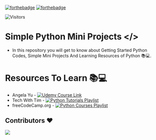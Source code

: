 [![forthebadge](https://forthebadge.com/images/badges/made-with-python.svg)](https://forthebadge.com)
[![forthebadge](https://forthebadge.com/images/badges/built-by-developers.svg)](https://forthebadge.com)

![Visitors](https://api.visitorbadge.io/api/visitors?path=https%3A%2F%2Fgithub.com%2FSuhas-Raut%2FPython-Codes&label=Visitors&labelColor=%2300c0a3&countColor=%23263759)


# Simple Python Mini Projects </>
- In this repository you will get to know about Getting Started Python Codes, Simple Mini Projects And Learning Resources of Python 📚💻.


# Resources To Learn 📚💻

- Angela Yu - [![Udemy Course Link](https://img.shields.io/badge/Udemy-Course-%2343464B?style=flat-square&logo=udemy&logoColor=white&labelColor=BB29BB)](https://www.udemy.com/course/100-days-of-code/)
- Tech With Tim - [![Python Tutorials Playlist](https://img.shields.io/badge/YouTube-Python%20Tutorials%20Playlist-%2343464B?style=flat-square&logo=YouTube&logoColor=white&labelColor=CD001A)](https://youtube.com/playlist?list=PLzMcBGfZo4-mFu00qxl0a67RhjjZj3jXm)
- freeCodeCamp.org - [![Python Courses Playlist](https://img.shields.io/badge/YouTube-Python%20Courses%20Playlist-%2343464B?style=flat-square&logo=YouTube&logoColor=white&labelColor=CD001A)](https://youtube.com/playlist?list=PLWKjhJtqVAbnqBxcdjVGgT3uVR10bzTEB)










## Contributors ❤️
<a href = "https://github.com/Suhas-Raut/Python-Codes/graphs/contributors">
  <img src = "https://contrib.rocks/image?repo=Suhas-Raut/Python-Codes"/>
</a>
